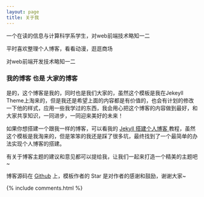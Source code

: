 ```yaml
---
layout: page
title: 关于我 
---
```


一个在读的信息与计算科学系学生，对web前端技术略知一二
<p>
平时喜欢整理个人博客，看看动漫，逛逛商场
<p>
对web前端开发技术略知一二

<p>

<h3> 我的博客 也是 大家的博客 </h3>  

<p>

是的，这个博客是我的，同时也是我们大家的，虽然这个模板是我在Jekeyll Theme上淘来的，但是我还是希望上面的内容都是有价值的，也会有计划的修改一下他的样式，应用一些我学过的东西，我会用心把这个博客的内容做到最好，和大家共享知识，一同进步，一同迎来美好的未来！

<p>

如果你想搭建一个跟我一样的博客，可以看我的 
<a href="/2016/10/jekyll_tutorials1/"> Jekyll 搭建个人博客 </a>
教程，虽然这个模板是我淘来的，但是笨笨的我还是踩了很多坑，最终找到了一个最简单的办法实现个人博客的搭建。

<p>

有关于博客主题的建议和意见都可以提给我，让我们一起来打造一个精美的主题吧~ 

<p> 

博客源码在 <a target="_blank" href='https://github.com/leopardpan/leopardpan.github.io/'>Github</a> 上，模板作者的 Star 是对作者的感谢和鼓励，谢谢大家~

<p> 

<p> 

<p> 


{% include comments.html %}

